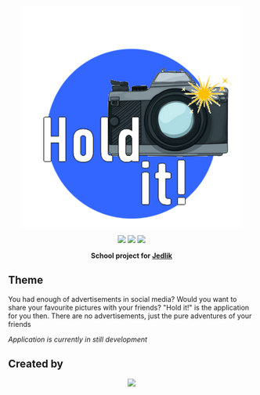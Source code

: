 <div align="center">
<img src="https://raw.githubusercontent.com/farkaslevente/HoldIt/master/MobileApp/HoldItApp/Resources/Images/holditlogo.png" width="450"/> 


<a href="https://www.mysql.com/"><img src="https://simpleicons.org/icons/mysql.svg" width=60></a>
<a href="https://dotnet.microsoft.com/en-us/apps/maui"><img src="https://simpleicons.org/icons/dotnet.svg" width=60></a>
<a href="https://nodejs.org/en"><img src="https://simpleicons.org/icons/nodedotjs.svg" width=60></a>


**School project for <a href="https://jedlik.eu">Jedlik</a>**
</div>

## Theme

You had enough of advertisements in social media? Would you want to share your favourite pictures with your friends? 
"Hold it!" is the application for you then. There are no advertisements, just the pure adventures of your friends

_Application is currently in still development_
## Created by

<div align="center">
<a href="https://github.com/farkaslevente">
  <img src="https://avatars.githubusercontent.com/u/62425103?v=4" width="100" class="img"></a>
</div>

